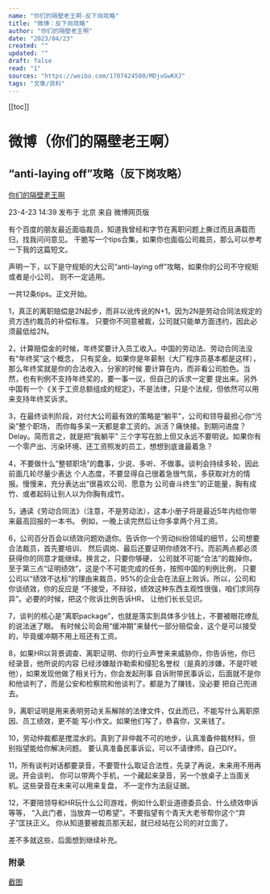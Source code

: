 ```yaml
---
name: "你们的隔壁老王啊-反下岗攻略"
title: "微博：反下岗攻略"
author: "你们的隔壁老王啊"
date: "2023/04/23"
created: ""
updated: ""
draft: false
read: "1"
sources: "https://weibo.com/1707424580/MDjvGwKXJ"
tags: "文章/资料"
---
```


[[toc]]

# 微博（你们的隔壁老王啊）

## “anti-laying off”攻略（反下岗攻略）

[你们的隔壁老王啊](https://weibo.com/520850815)

23-4-23 14:39
发布于 北京
来自 微博网页版

有个百度的朋友最近面临裁员，知道我曾经和字节在离职问题上撕过而且满载而归，找我问问意见。
干脆写一个tips合集，如果你也面临公司裁员，那么可以参考一下我的这篇短文。

声明一下，以下是守规矩的大公司“anti-laying off”攻略，如果你的公司不守规矩或者是小公司，
则不一定适用。

一共12条tips。正文开始。

1，真正的离职赔偿是2N起步，而非以讹传讹的N+1。因为2N是劳动合同法规定的资方违约裁员的补偿标准。
只要你不同意被裁，公司就只能单方面违约，因此必须最低给2N。

2，计算赔偿金的时候，年终奖要计入员工收入。中国的劳动法、劳动合同法没有“年终奖”这个概念，
只有奖金。如果你是年薪制（大厂程序员基本都是这样），那么年终奖就是你的合法收入，分家的时候
要计算在内，而非看公司脸色。当然，也有判例不支持年终奖的，要一事一议，但自己的诉求一定要
提出来。另外中国有一个《关于工资总额组成的规定》，不是法律，只是个法规，但依然可以用来支持年终奖诉求。

3，在最终谈判阶段，对付大公司最有效的策略是“躺平”，公司和领导最担心你“污染”整个职场，
而你每多呆一天都是拿工资的。派活？痛快接。到期问进度？Delay。简而言之，就是把“我躺平”
三个字写在脸上但又永远不要明说。如果你有一个零产出、污染环境、还工资照发的员工，想想到底谁最着急？

4，不要做什么“整顿职场”的蠢事，少说、多听、不做事。谈判会持续多轮，因此前面几轮尽量少表达
个人态度，不要显得自己很着急很气氛，多获取对方的情报。慢慢来，充分表达出“很喜欢公司、愿意为
公司奋斗终生”的正能量，胸有成竹、或者起码让别人以为你胸有成竹。

5，通读《劳动合同法》（注意，不是劳动法），这本小册子将是最近5年内给你带来最高回报的一本书。
例如，一晚上读完然后让你多拿两个月工资。

6，公司百分百会以绩效问题劝退你。告诉你一个劳动纠纷领域的细节，公司想要合法裁员，首先要培训、
然后调岗、最后还要证明你绩效不行。而前两点都必须获得你的同意才能继续。换言之，只要你够硬，
公司就不可能“合法”的裁掉你。至于第三点“证明绩效”，这是个不可能完成的任务，按照中国的判例比例，
只要公司以“绩效不达标”的理由来裁员，95%的企业会在法庭上败诉。所以，公司和你谈绩效，你的反应是
“不接受，不辩驳，绩效这种东西主观性很强，咱们求同存异”。必要的时候，把这个败诉比例告诉HR，
让他们长长见识。

7，谈判的核心是“离职package”，也就是落实到具体多少钱上，不要被眼花缭乱的说法迷了眼。
有时候公司会用“缓冲期”来替代一部分赔偿金，这个是可以接受的，毕竟缓冲期不用上班还有工资。

8，如果HR以背景调查、离职证明、你的行业声誉来来威胁你，你告诉他，你已经录音，他所说的内容
已经涉嫌敲诈勒索和侵犯名誉权（是真的涉嫌，不是吓唬他），如果发现他做了相关行为，你会发起刑事
自诉附带民事诉讼，后面就不是你和他谈判了，而是公安和检察院和他谈判了。都是为了赚钱，没必要
把自己兜进去。

9，离职证明是用来表明劳动关系解除的法律文件，仅此而已，不能写什么离职原因、员工绩效，更不能
写小作文。如果他们写了，恭喜你，又来钱了。

10，劳动仲裁都是搅混水的。真到了非仲裁不可的地步，认真准备仲裁材料，但别指望能给你解决问题。
要认真准备民事诉讼，可以不请律师，自己DIY。

11，所有谈判对话都要录音，不要管什么取证合法性，先录了再说，未来用不用再说。开会谈判，
你可以带两个手机，一个藏起来录音，另一个放桌子上当面关机。这些录音在未来可以用来复盘，
不一定作为法庭证据。

12，不要陪领导和HR玩什么公司游戏，例如什么职业道德委员会、什么绩效申诉等等，
“入此门者，当放弃一切希望”。不要指望有个青天大老爷帮你这个“弃子”匡扶正义。
你从知道要被裁员那天起，就已经站在公司的对立面了。

差不多就这些，后面想到继续补充。

### 附录

[截图](../images/weibo-nimendegebilaowanga.jpg)
